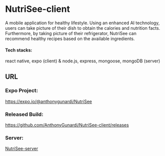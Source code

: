 # NutriSee-client
A mobile application for healthy lifestyle. Using an enhanced AI technology, users can take picture of their dish to obtain the calories and nutrition facts. Furthermore, by taking picture of their refrigerator, NutriSee can recommend healthy recipes based on the available ingredients.
#### Tech stacks: 
react native, expo (client) & node.js, express, mongoose, mongoDB (server)


## URL

### Expo Project:
https://expo.io/@anthonygunardi/NutriSee

### Released Build:
https://github.com/AnthonyGunardi/NutriSee-client/releases

### Server:
[NutriSee-server](https://github.com/AnthonyGunardi/NutriSee-server)
